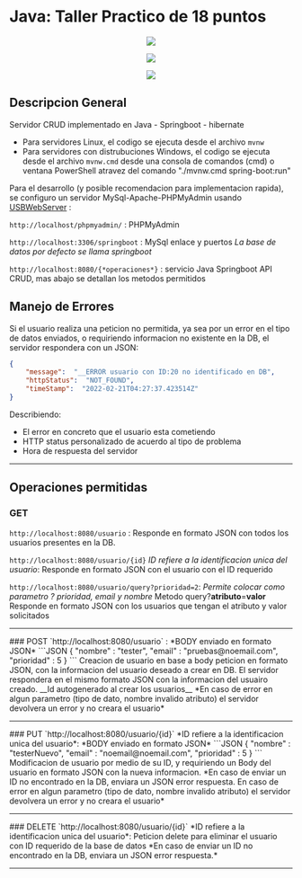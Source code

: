# Java: Taller Practico de 18 puntos

<p align="center">
<img src="https://www.sofka.com.co/wp-content/uploads/2021/02/sofkau-logo-horizontal.png">
</p>
<p align="center">
  <img src="https://img.shields.io/badge/Java-ED8B00?style=for-the-badge&logo=java&logoColor=white">
</p>
<p align="center">
  <img src="https://img.shields.io/github/v/release/JoseNSoler/PracticaMVC?style=flat-square"
</p>   

## Descripcion General

Servidor CRUD implementado en Java - Springboot - hibernate
- Para servidores Linux, el codigo se ejecuta desde el archivo `mvnw`
- Para servidores con distrubuciones Windows, el codigo se ejecuta desde el archivo `mvnw.cmd` desde una consola de comandos (cmd) o ventana PowerShell atravez del comando "./mvnw.cmd spring-boot:run"


Para el desarrollo (y posible recomendacion para implementacion rapida), se configuro un servidor MySql-Apache-PHPMyAdmin usando [USBWebServer](https://www.usbwebserver.net/downloads.html) :

`http://localhost/phpmyadmin/` : PHPMyAdmin

`http://localhost:3306/springboot` : MySql enlace y puertos *La base de datos por defecto se llama springboot*

`http://localhost:8080/{*operaciones*}` : servicio Java Springboot API CRUD, mas abajo se detallan los metodos permitidos

## Manejo de Errores

Si el usuario realiza una peticion no permitida, ya sea por un error en el tipo de datos enviados, o requiriendo informacion no existente en la DB, el servidor respondera con un JSON:

```JSON
{
    "message":  "__ERROR usuario con ID:20 no identificado en DB",
    "httpStatus":  "NOT_FOUND",
    "timeStamp":  "2022-02-21T04:27:37.423514Z"
}
```
Describiendo:
- El error en concreto que el usuario esta cometiendo
- HTTP status personalizado de acuerdo al tipo de problema
- Hora de respuesta del servidor

<hr>

## Operaciones permitidas

### GET
`http://localhost:8080/usuario` :
Responde en formato JSON con todos los usuarios presentes en la DB.

`http://localhost:8080/usuario/{id}` *ID refiere a la identificacion unica del usuario*:
Responde en formato JSON con el usuario con el ID requerido

`http://localhost:8080/usuario/query?prioridad=2`:
*Permite colocar como parametro ? prioridad, email y nombre*
Metodo query?__atributo__=__valor__
Responde en formato JSON con los usuarios que tengan el atributo y valor solicitados

<hr>
### POST
`http://localhost:8080/usuario` :
*BODY enviado en formato JSON*
```JSON
{
    "nombre" : "tester",
    "email" : "pruebas@noemail.com",
    "prioridad" : 5
}
```
Creacion de usuario en base a body peticion en formato JSON, con la informacion del usuario deseado a crear en DB. El servidor respondera en el mismo formato JSON con la informacion del usuairo creado. __Id autogenerado al crear los usuarios__
*En caso de error en algun parametro (tipo de dato, nombre invalido atributo) el servidor devolvera un error y no creara el usuario*
<hr>
### PUT
`http://localhost:8080/usuario/{id}` *ID refiere a la identificacion unica del usuario*:
*BODY enviado en formato JSON*
```JSON
{
    "nombre" : "testerNuevo",
    "email" : "noemail@noemail.com",
    "prioridad" : 5
}
```
Modificacion de usuario por medio de su ID, y requiriendo un Body del usuario en formato JSON con la nueva informacion.
*En caso de enviar un ID no encontrado en la DB, enviara un JSON error respuesta.
En caso de error en algun parametro (tipo de dato, nombre invalido atributo) el servidor devolvera un error y no creara el usuario*

<hr>
### DELETE
`http://localhost:8080/usuario/{id}` *ID refiere a la identificacion unica del usuario*:
Peticion delete para eliminar el usuario con ID requerido de la base de datos
*En caso de enviar un ID no encontrado en la DB, enviara un JSON error respuesta.*
<hr>

